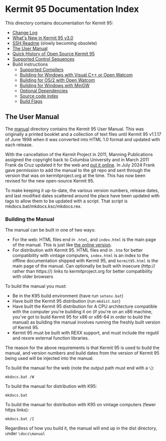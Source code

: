 Kermit 95 Documentation Index
==============================
This directory contains documentation for Kermit 95:

* [Change Log](changes.md)
* [What's New in Kermit 95 v3.0](whats-new.md)
* [SSH Readme](ssh-readme.md) (slowly becoming obsolete)
* [The User Manual](#the-user-manual)
* [Quick History of Open Source Kermit 95](k95-open.md)
* [Supported Control Sequences](ctlseqs.html)
* Build instructions
  * [Supported Compilers](compilers.md)
  * [Building for Windows with Visual C++ or Open Watcom](building.md)
  * [Building for OS/2 with Open Watcom](os2-building.md)
  * [Building for Windows with MinGW](mingw-building.md)
  * [Optional Dependencies](optional-dependencies.md)
  * [Source code index](code-index.md)
  * [Build Flags](build-flags.md)

The User Manual
---------------
The [manual](manual) directory contains the Kermit 95 User Manual. This was
originally a printed booklet and a collection of text files until Kermit 95
v1.1.17 of June 1998 when it was converted into HTML 1.0 format and updated with
each release.

With the cancellation of the Kermit Project in 2011, Manning Publications
assigned the copyright back to Columbia University and in March 2011 Frank da
Cruz updated it for the web and [put it online](http://www.columbia.edu/kermit/k95manual/).
In July 2024 Frank gave permission to add the manual to the git repo and sent
through the version that was on kermitproject.org at the time. This has now
been revised for the new open-source Kermit 95.

To make keeping it up-to-date, the various version numbers, release dates, and
last modified dates scattered around the place have been updated with tags to
allow them to be updated with a script. That script is 
mkdocs.bat/mkdocs.ksc/mkdocs.rex.

### Building the Manual

The manual can be built in one of two ways:
* For the web: HTML files end in `.html`, and `index.html` is the main page of
  the manual. This is just like [the online version](http://www.columbia.edu/kermit/k95manual/).
* For distribution *with* Kermit 95. HTML files end in `.htm` for better
  compatibility with vintage computers, `index.html` is an index to the offline
  documentation shipped with Kermit 95, and `kermit95.html` is the main page of
  the manual. Can optionally be built with insecure (http:// rather than 
  https://) links to kermitproject.org for better compatibility with older 
  browsers

To build the manual you must:
* Be in the K95 build environment (have run `setenv.bat`)
* Have built the Kermit 95 distribution (run `mkdist.bat`)
* Have built the Kermit 95 distribution for A CPU architecture compatible with
  the computer you're building it on (if you're on an x86 machine, you've got
  to build Kermit 95 for x86 or x86-64 in order to build the manual) as building
  the manual involves running the freshly built version of Kermit 95.
* Kermit 95 must be built with REXX support, and must include the regutil and
  rexxre external function libraries.

The reason for the above requirements is that Kermit 95 is used to build the
manual, and version numbers and build dates from the version of Kermit 95 being
used will be injected into the manual.

To build the manual for the web (note the output path must end with a `\`):
```batch
mkdocs.bat /W
```

To build the manual for distribution with K95:
```batch
mkdocs.bat
```

To build the manual for distribution with K95 on vintage computers (fewer 
https links):
```batch
mkdocs.bat /I
```

Regardless of how you build it, the manual will end up in the dist directory, 
under `\docs\manual`